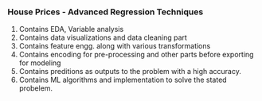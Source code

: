 ### House Prices - Advanced Regression Techniques
1. Contains EDA, Variable analysis
2. Contains data visualizations and data cleaning part
3. Contains feature engg. along with various transformations
4. Contains encoding for pre-processing and other parts before exporting for modeling
5. Contains preditions as outputs to the problem with a high accuracy.
6. Contains ML algorithms and implementation to solve the stated probelem. 
